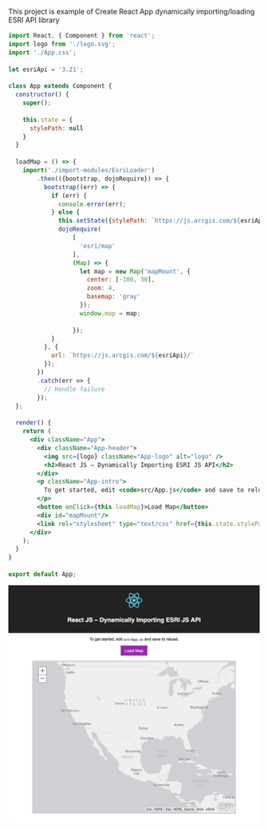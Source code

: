 This project is example of Create React App dynamically importing/loading ESRI API library

```jsx harmony
import React, { Component } from 'react';
import logo from './logo.svg';
import './App.css';

let esriApi = '3.21';

class App extends Component {
  constructor() {
    super();

    this.state = {
      stylePath: null
    }
  }

  loadMap = () => {
    import('./import-modules/EsriLoader')
        .then(({bootstrap, dojoRequire}) => {
          bootstrap((err) => {
            if (err) {
              console.error(err);
            } else {
              this.setState({stylePath: `https://js.arcgis.com/${esriApi}/esri/css/esri.css`});
              dojoRequire(
                  [
                    'esri/map'
                  ],
                  (Map) => {
                    let map = new Map('mapMount', {
                      center: [-100, 30],
                      zoom: 4,
                      basemap: 'gray'
                    });
                    window.map = map;

                  });
            }
          }, {
            url: `https://js.arcgis.com/${esriApi}/`
          });
        })
        .catch(err => {
          // Handle failure
        });
  };

  render() {
    return (
      <div className="App">
        <div className="App-header">
          <img src={logo} className="App-logo" alt="logo" />
          <h2>React JS – Dynamically Importing ESRI JS API</h2>
        </div>
        <p className="App-intro">
          To get started, edit <code>src/App.js</code> and save to reload.
        </p>
        <button onClick={this.loadMap}>Load Map</button>
        <div id="mapMount"/>
        <link rel="stylesheet" type="text/css" href={this.state.stylePath} />
      </div>
    );
  }
}

export default App;
``` 

[logo]: https://raw.githubusercontent.com/ziveo/React-Dynamic-Import-ESRI-JS-API/gh-pages/ziveo.github.io-React-Dynamic-Import-ESRI-JS-API.png "React JS – Dynamically Importing ESRI JS API"
![alt text][logo]